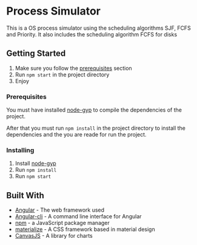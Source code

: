 # Process Simulator

This is a OS process simulator using the scheduling algorithms SJF, FCFS and Priority. It also includes the scheduling algorithm FCFS for disks

## Getting Started

1. Make sure you follow the [prerequisites](https://github.com/ivan3101/process-simulator#prerequisites) section 
2. Run `npm start` in the project directory
3. Enjoy

### Prerequisites

You must have installed [node-gyp](https://github.com/nodejs/node-gyp) to compile the dependencies of the project.

After that you must run `npm install` in the project directory to install the dependencies and the you are reade for run the project.

### Installing

1. Install [node-gyp](https://github.com/nodejs/node-gyp)
2. Run `npm install` 
3. Run `npm start`

## Built With

* [Angular](https://angular.io/) - The web framework used
* [Angular-cli](https://cli.angular.io/) - A command line interface for Angular
* [npm](https://github.com/npm/cli) - a JavaScript package manager
* [materialize](https://materializecss.com/) - A CSS framework based in material design
* [CanvasJS](https://canvasjs.com/) - A library for charts 
